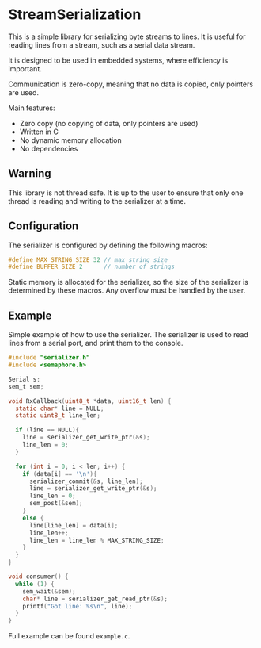 # StreamSerialization

This is a simple library for serializing byte streams to lines.
It is useful for reading lines from a stream, such as a serial data stream.

It is designed to be used in embedded systems, where efficiency is important.

Communication is zero-copy, meaning that no data is copied, only pointers are used.

Main features:
* Zero copy (no copying of data, only pointers are used)
* Written in C
* No dynamic memory allocation
* No dependencies

## Warning
This library is not thread safe. It is up to the user to ensure that only one thread is reading and writing to the serializer at a time.


## Configuration
The serializer is configured by defining the following macros:

```c
#define MAX_STRING_SIZE 32 // max string size
#define BUFFER_SIZE 2      // number of strings
```
Static memory is allocated for the serializer, so the size of the serializer is determined by these macros. Any overflow must be handled by the user.

## Example

Simple example of how to use the serializer. The serializer is used to read lines from a serial port, and print them to the console.

```c
#include "serializer.h"
#include <semaphore.h>

Serial s;
sem_t sem;

void RxCallback(uint8_t *data, uint16_t len) {
  static char* line = NULL;
  static uint8_t line_len;

  if (line == NULL){
    line = serializer_get_write_ptr(&s);
    line_len = 0;
  }

  for (int i = 0; i < len; i++) {
    if (data[i] == '\n'){
      serializer_commit(&s, line_len);
      line = serializer_get_write_ptr(&s);
      line_len = 0;
      sem_post(&sem);
    }
    else {
      line[line_len] = data[i];
      line_len++;
      line_len = line_len % MAX_STRING_SIZE;
    }
  }
}

void consumer() {
  while (1) {
    sem_wait(&sem);
    char* line = serializer_get_read_ptr(&s);
    printf("Got line: %s\n", line);
  }
}

```

Full example can be found `example.c`.
